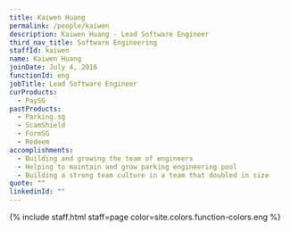 ```yaml
---
title: Kaiwen Huang
permalink: /people/kaiwen
description: Kaiwen Huang - Lead Software Engineer
third_nav_title: Software Engineering
staffId: kaiwen
name: Kaiwen Huang
joinDate: July 4, 2016
functionId: eng
jobTitle: Lead Software Engineer
curProducts:
  - PaySG
pastProducts:
  - Parking.sg
  - ScamShield
  - FormSG
  - Redeem
accomplishments:
  - Building and growing the team of engineers
  - Helping to maintain and grow parking engineering pool
  - Building a strong team culture in a team that doubled in size
quote: ""
linkedinId: ""
---
```


{% include staff.html staff=page color=site.colors.function-colors.eng %}
